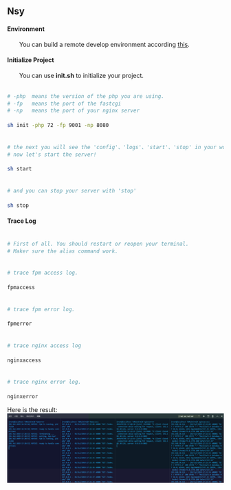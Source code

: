 ## Nsy

#### Environment  

&ensp;&ensp;&ensp;&ensp;You can build a remote develop environment according [this](https://github.com/NMSAzulX/Nsy/projects/2).  


#### Initialize Project  


&ensp;&ensp;&ensp;&ensp;You can use **init.sh** to initialize your project.

```bash

# -php  means the version of the php you are using.
# -fp   means the port of the fastcgi
# -np   means the port of your nginx server

sh init -php 72 -fp 9001 -np 8080


# the next you will see the 'config'、'logs'、'start'、'stop' in your workspace.
# now let's start the server!

sh start


# and you can stop your server with 'stop'

sh stop

```  


#### Trace Log  

```bash

# First of all. You should restart or reopen your terminal.  
# Maker sure the alias command work.


# trace fpm access log.

fpmaccess


# trace fpm error log.

fpmerror


# trace nginx access log

nginxaccess


# trace nginx error log.

nginxerror

```
Here is the result: 
![Trace Log](https://github.com/NMSAzulX/Nsy/blob/master/Image/TraceLog.png)
